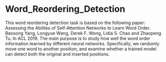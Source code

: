 # Word_Reordering_Detection
This word reordering detection task is based on the following paper:  Assessing the Abilites of Self-Attention Networks to Learn Word Order. Baosong Yang, Longyue Wang, Derek F. Wong, Lidia S. Chao and Zhaopeng Tu. In ACL 2019.  The main purpose is to study how well the word order information learned by different neural networks. Specifically, we randomly move one word to another position, and examine whether a trained model can detect both the original and inserted positions.
